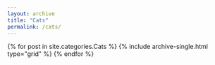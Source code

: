 ```yaml
---
layout: archive
title: "Cats"
permalink: /cats/
---
```


<div class="grid__wrapper">
  {% for post in site.categories.Cats %}
    {% include archive-single.html type="grid" %}
  {% endfor %}
</div>
